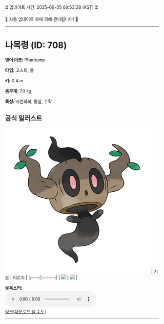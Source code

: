 
⏳ 업데이트 시간: 2025-09-05 08:53:38 (KST) ⏳

🤖 자동 업데이트 봇에 의해 관리됩니다! 🤖

---

# 나목령 (ID: 708)
**영어 이름:** Phantump

**타입:** 고스트, 풀

**키:** 0.4 m

**몸무게:** 7.0 kg

**특성:** 자연회복, 통찰, 수확

## 공식 일러스트
![](https://raw.githubusercontent.com/PokeAPI/sprites/master/sprites/pokemon/other/official-artwork/708.png)
| 기본 | 이로치 |
|:----:|:------:|
| <img src="http://play.pokemonshowdown.com/sprites/ani/phantump.gif" width="200"> | <img src="http://play.pokemonshowdown.com/sprites/ani-shiny/phantump.gif" width="200"> |

**울음소리:**<br><audio controls src="https://raw.githubusercontent.com/PokeAPI/cries/main/cries/pokemon/latest/708.ogg"></audio><br> [링크(다운로드 될 수도)](https://raw.githubusercontent.com/PokeAPI/cries/main/cries/pokemon/latest/708.ogg)


---

